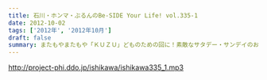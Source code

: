 ```yaml
---
title: 石川・ホンマ・ぶるんのBe-SIDE Your Life! vol.335-1
date: 2012-10-02
tags: ['2012年', '2012年10月']
draft: false
summary: またもやまたもや「ＫＵＺＵ」どものための回に！素敵なサタデー・サンデイのお話。ネットサーファーにあふれたスタジオ！ＮＡＭＡＥ
---
```


http://project-phi.ddo.jp/ishikawa/ishikawa335_1.mp3
